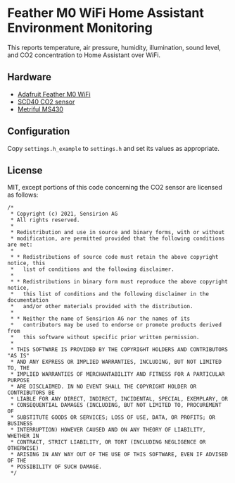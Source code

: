 # Feather M0 WiFi Home Assistant Environment Monitoring

This reports temperature, air pressure, humidity, illumination, sound level,
and CO2 concentration to Home Assistant over WiFi.

## Hardware

* [Adafruit Feather M0 WiFi](https://www.adafruit.com/product/3061)
* [SCD40 CO2 sensor](https://www.adafruit.com/product/5187)
* [Metriful MS430](https://www.metriful.com/ms430)

## Configuration

Copy `settings.h_example` to `settings.h` and set its values as appropriate.

## License

MIT, except portions of this code concerning the CO2 sensor are licensed as
follows:

```
/*
 * Copyright (c) 2021, Sensirion AG
 * All rights reserved.
 *
 * Redistribution and use in source and binary forms, with or without
 * modification, are permitted provided that the following conditions are met:
 *
 * * Redistributions of source code must retain the above copyright notice, this
 *   list of conditions and the following disclaimer.
 *
 * * Redistributions in binary form must reproduce the above copyright notice,
 *   this list of conditions and the following disclaimer in the documentation
 *   and/or other materials provided with the distribution.
 *
 * * Neither the name of Sensirion AG nor the names of its
 *   contributors may be used to endorse or promote products derived from
 *   this software without specific prior written permission.
 *
 * THIS SOFTWARE IS PROVIDED BY THE COPYRIGHT HOLDERS AND CONTRIBUTORS "AS IS"
 * AND ANY EXPRESS OR IMPLIED WARRANTIES, INCLUDING, BUT NOT LIMITED TO, THE
 * IMPLIED WARRANTIES OF MERCHANTABILITY AND FITNESS FOR A PARTICULAR PURPOSE
 * ARE DISCLAIMED. IN NO EVENT SHALL THE COPYRIGHT HOLDER OR CONTRIBUTORS BE
 * LIABLE FOR ANY DIRECT, INDIRECT, INCIDENTAL, SPECIAL, EXEMPLARY, OR
 * CONSEQUENTIAL DAMAGES (INCLUDING, BUT NOT LIMITED TO, PROCUREMENT OF
 * SUBSTITUTE GOODS OR SERVICES; LOSS OF USE, DATA, OR PROFITS; OR BUSINESS
 * INTERRUPTION) HOWEVER CAUSED AND ON ANY THEORY OF LIABILITY, WHETHER IN
 * CONTRACT, STRICT LIABILITY, OR TORT (INCLUDING NEGLIGENCE OR OTHERWISE)
 * ARISING IN ANY WAY OUT OF THE USE OF THIS SOFTWARE, EVEN IF ADVISED OF THE
 * POSSIBILITY OF SUCH DAMAGE.
 */
 ```
